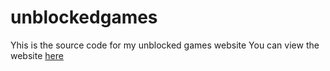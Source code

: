 # unblockedgames
Yhis is the source code for my unblocked games website
You can view the website [here](https://games.csfg4.repl.co)
